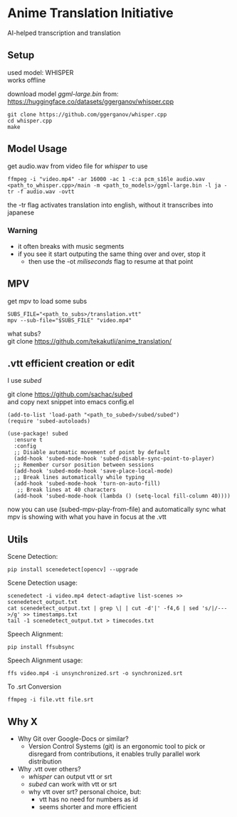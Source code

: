 # Anime Translation Initiative
AI-helped transcription and translation

## Setup
used model: WHISPER  
works offline  

download model *ggml-large.bin* from: https://huggingface.co/datasets/ggerganov/whisper.cpp
```
git clone https://github.com/ggerganov/whisper.cpp
cd whisper.cpp
make
```

## Model Usage
get audio.wav from video file for *whisper* to use

``` 
ffmpeg -i "video.mp4" -ar 16000 -ac 1 -c:a pcm_s16le audio.wav
<path_to_whisper.cpp>/main -m <path_to_models>/ggml-large.bin -l ja -tr -f audio.wav -ovtt
``` 

the -tr flag activates translation into english, without it transcribes into japanese  

### Warning
- it often breaks with music segments  
- if you see it start outputing the same thing over and over, stop it
  - then use the -ot *miliseconds* flag to resume at that point

## MPV 
get mpv to load some subs
``` 
SUBS_FILE="<path_to_subs>/translation.vtt"
mpv --sub-file="$SUBS_FILE" "video.mp4"
``` 

what subs?  
git clone https://github.com/tekakutli/anime_translation/

## .vtt efficient creation or edit
I use *subed*

git clone https://github.com/sachac/subed  
and copy next snippet into emacs config.el  

``` 
(add-to-list 'load-path "<path_to_subed>/subed/subed")
(require 'subed-autoloads)

(use-package! subed
  :ensure t
  :config
  ;; Disable automatic movement of point by default
  (add-hook 'subed-mode-hook 'subed-disable-sync-point-to-player)
  ;; Remember cursor position between sessions
  (add-hook 'subed-mode-hook 'save-place-local-mode)
  ;; Break lines automatically while typing
  (add-hook 'subed-mode-hook 'turn-on-auto-fill)
   ;; Break lines at 40 characters
  (add-hook 'subed-mode-hook (lambda () (setq-local fill-column 40))))
```
now you can use (subed-mpv-play-from-file) and automatically sync what mpv is showing with what you have in focus at the .vtt
## Utils
Scene Detection:
```
pip install scenedetect[opencv] --upgrade
```
Scene Detection usage:
```
scenedetect -i video.mp4 detect-adaptive list-scenes >> scenedetect_output.txt
cat scenedetect_output.txt | grep \| | cut -d'|' -f4,6 | sed 's/|/--->/g' >> timestamps.txt
tail -1 scenedetect_output.txt > timecodes.txt
```
Speech Alignment:
```
pip install ffsubsync
```
Speech Alignment usage:
```
ffs video.mp4 -i unsynchronized.srt -o synchronized.srt
```
To .srt Conversion
``` 
ffmpeg -i file.vtt file.srt
```
## Why X
- Why Git over Google-Docs or similar?  
  - Version Control Systems (git) is an ergonomic tool to pick or disregard from contributions, it enables trully parallel work distribution
- Why .vtt over others?  
  - *whisper* can output vtt or srt  
  - *subed* can work with vtt or srt  
  - why vtt over srt? personal choice, but:
    - vtt has no need for numbers as id
    - seems shorter and more efficient
